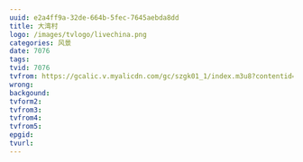 ```yaml
---
uuid: e2a4ff9a-32de-664b-5fec-7645aebda8dd
title: 大湾村
logo: /images/tvlogo/livechina.png
categories: 风景
date: 7076
tags:
tvid: 7076
tvfrom: https://gcalic.v.myalicdn.com/gc/szgk01_1/index.m3u8?contentid=2820180516001
wrong:
backgound:
tvform2:
tvfrom3:
tvfrom4:
tvfrom5:
epgid:
tvurl:
---
```

